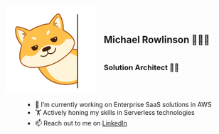 <div style="display:flex;">
<img height="200px" src="./assets/sassy-shiba.gif" style="margin-right: 20px" />
<div style="display:flex;flex-direction:column;justify-content:center;">
<h2>Michael Rowlinson 👋😎🤙</h2>
<h3>Solution Architect 💯🎉</h3>
</div>
</div>
<div style="display:flex;flex-direction:column;justify-content:center;;align-items:center;">
<ul>
<li>🔭 I’m currently working on Enterprise SaaS solutions in AWS</li>
<li>🏋️ Actively honing my skills in Serverless technologies</li>
<li>📫 Reach out to me on <a href="https://www.linkedin.com/in/michaelrowlinson/" target="_blank">LinkedIn</a></li>
</ul>
</div>
<!--
**rowlinsonmike/rowlinsonmike** is a ✨ _special_ ✨ repository because its `README.md` (this file) appears on your GitHub profile.
-->
